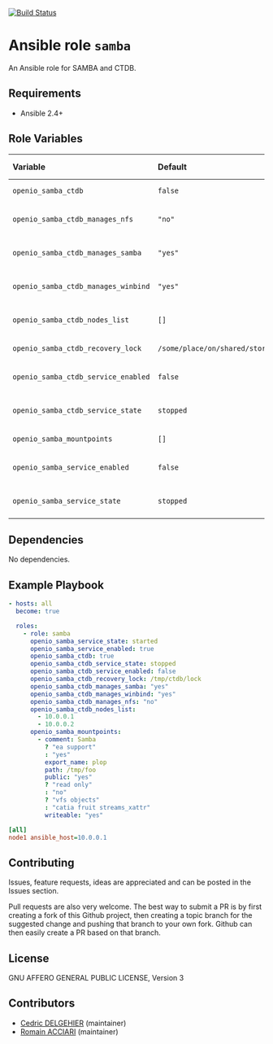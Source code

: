 [![Build Status](https://travis-ci.org/open-io/ansible-role-openio-samba.svg?branch=master)](https://travis-ci.org/open-io/ansible-role-openio-samba)
# Ansible role `samba`

An Ansible role for SAMBA and CTDB.

## Requirements

- Ansible 2.4+

## Role Variables


| Variable   | Default | Comments (type)  |
| :---       | :---    | :---             |
| `openio_samba_ctdb` | `false` | Enable CTDB |
| `openio_samba_ctdb_manages_nfs` | `"no"` | CTDB manage NFS |
| `openio_samba_ctdb_manages_samba` | `"yes"` | CTDB manage SAMBA |
| `openio_samba_ctdb_manages_winbind` | `"yes"` | CTDB manage WINBIND |
| `openio_samba_ctdb_nodes_list` | `[]` | CTDB hosts addresses |
| `openio_samba_ctdb_recovery_lock` | `/some/place/on/shared/storage/ctdb/lock` | CTDB lock directory |
| `openio_samba_ctdb_service_enabled` | `false` | CTDB service at boot |
| `openio_samba_ctdb_service_state` | `stopped` | CTDB service state |
| `openio_samba_mountpoints` | `[]` | List of mounts |
| `openio_samba_service_enabled` | `false` | SAMBA service at boot |
| `openio_samba_service_state` | `stopped` | SAMBA service state |

## Dependencies

No dependencies.

## Example Playbook

```yaml
- hosts: all
  become: true

  roles:
    - role: samba
      openio_samba_service_state: started
      openio_samba_service_enabled: true
      openio_samba_ctdb: true
      openio_samba_ctdb_service_state: stopped
      openio_samba_ctdb_service_enabled: false
      openio_samba_ctdb_recovery_lock: /tmp/ctdb/lock
      openio_samba_ctdb_manages_samba: "yes"
      openio_samba_ctdb_manages_winbind: "yes"
      openio_samba_ctdb_manages_nfs: "no"
      openio_samba_ctdb_nodes_list:
        - 10.0.0.1
        - 10.0.0.2
      openio_samba_mountpoints:
        - comment: Samba
          ? "ea support"
          : "yes"
          export_name: plop
          path: /tmp/foo
          public: "yes"
          ? "read only"
          : "no"
          ? "vfs objects"
          : "catia fruit streams_xattr"
          writeable: "yes"
```


```ini
[all]
node1 ansible_host=10.0.0.1
```

## Contributing

Issues, feature requests, ideas are appreciated and can be posted in the Issues section.

Pull requests are also very welcome.
The best way to submit a PR is by first creating a fork of this Github project, then creating a topic branch for the suggested change and pushing that branch to your own fork.
Github can then easily create a PR based on that branch.

## License

GNU AFFERO GENERAL PUBLIC LICENSE, Version 3

## Contributors

- [Cedric DELGEHIER](https://github.com/cdelgehier) (maintainer)
- [Romain ACCIARI](https://github.com/racciari) (maintainer)
